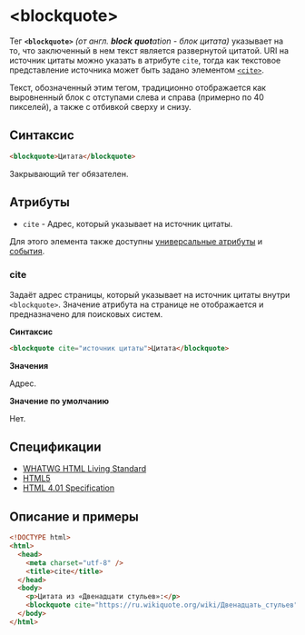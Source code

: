 # &lt;blockquote&gt;

Тег **`<blockquote>`** _(от англ. **block** **quot**ation - блок цитата)_ указывает на то, что заключенный в нем текст является развернутой цитатой. URI на источник цитаты можно указать в атрибуте `cite`, тогда как текстовое представление источника может быть задано элементом [`<cite>`](/html/cite/).

Текст, обозначенный этим тегом, традиционно отображается как выровненный блок с отступами слева и справа (примерно по 40 пикселей), а также с отбивкой сверху и снизу.

## Синтаксис

```html
<blockquote>Цитата</blockquote>
```

Закрывающий тег обязателен.

## Атрибуты

- `cite` - Адрес, который указывает на источник цитаты.

Для этого элемента также доступны [универсальные атрибуты](/lib/uni-attr/) и [события](/lib/events/).

### cite

Задаёт адрес страницы, который указывает на источник цитаты внутри `<blockquote>`. Значение атрибута на странице не отображается и предназначено для поисковых систем.

**Синтаксис**

```html
<blockquote cite="источник цитаты">Цитата</blockquote>
```

**Значения**

Адрес.

**Значение по умолчанию**

Нет.

## Спецификации

- [WHATWG HTML Living Standard](https://html.spec.whatwg.org/multipage/semantics.html#the-blockquote-element)
- [HTML5](http://www.w3.org/TR/html5/grouping-content.html#the-blockquote-element)
- [HTML 4.01 Specification](http://www.w3.org/TR/html401/struct/text.html#h-9.2.2)

## Описание и примеры

```html
<!DOCTYPE html>
<html>
  <head>
    <meta charset="utf-8" />
    <title>cite</title>
  </head>
  <body>
    <p>Цитата из «Двенадцати стульев»:</p>
    <blockquote cite="https://ru.wikiquote.org/wiki/Двенадцать_стульев">Неделю тому назад состоялся вечер «Общества спасания на водах», о чём свидетельствовал также лозунг на стене: Дело помощи утопающим — дело рук самих утопающих.</blockquote>
  </body>
</html>
```

